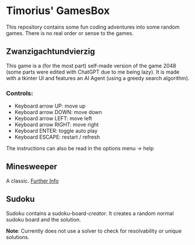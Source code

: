 # Timorius' GamesBox

This repository contains some fun coding adventures into some random games. 
There is no real order or sense to the games.

## Zwanzigachtundvierzig

This game is a (for the most part) self-made version of the game 2048 (some 
parts were edited with ChatGPT due to me being lazy). It is made with a 
tkinter UI and features an AI Agent (using a greedy search algorithm).

### Controls:

- Keyboard arrow UP: move up
- Keyboard arrow DOWN: move down
- Keyboard arrow LEFT: move left
- Keyboard arrow RIGHT: move right
- Keyboard ENTER: toggle auto play
- Keyboard ESCAPE: restart / refresh

The instructions can also be read in the options menu -> help

## Minesweeper

A classic. [Further Info](https://en.wikipedia.org/wiki/Minesweeper_(video_game))

## Sudoku

Sudoku contains a sudoku-board-*creator*. It creates a random normal sudoku 
board and the solution.

**Note**: Currently does not use a solver to check for resolvability or 
unique solutions.
